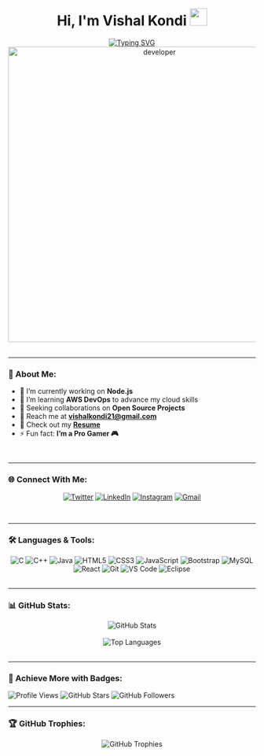 <h1 align="center">Hi, I'm Vishal Kondi <img src="https://media.giphy.com/media/QssGEmpkyEOhBCb7e1/giphy.gif" width="35"></h1>

<div align="center">
  <a href="#">
    <img src="https://readme-typing-svg.herokuapp.com?font=Fira+Code&weight=600&size=22&pause=1000&center=true&vCenter=true&width=435&lines=Full+Stack+Java+Developer;Open+Source+Enthusiast;Proactive+Learner+%26+Team+Player;Building+Dynamic+Applications" alt="Typing SVG">
  </a>
</div>

<div align="center">
  <img src="https://github.com/Vishalkondi/Vishalkondi/assets/1162077/5403918/media/d5dccb5d5818cba2c8fa0cb15fb578b3.gif" alt="developer" width="600"/>
</div>

<br/>

---

### 🚀 About Me:
- 🔭 I’m currently working on **Node.js**  
- 🌱 I’m learning **AWS DevOps** to advance my cloud skills  
- 👯 Seeking collaborations on **Open Source Projects**  
- 💌 Reach me at **[vishalkondi21@gmail.com](mailto:vishalkondi21@gmail.com)**  
- 📄 Check out my **[Resume](https://drive.google.com/file/d/1VVv7lIgro7FWGHM7U5v-k50Qnn2x8oZy/view?usp=sharing)**  
- ⚡ Fun fact: **I’m a Pro Gamer 🎮**  

<br/>

---

### 🌐 Connect With Me:
<p align="center">
  <a href="https://twitter.com/vishalkondi123" target="_blank"><img src="https://img.shields.io/badge/Twitter-1DA1F2?style=for-the-badge&logo=twitter&logoColor=white" alt="Twitter"></a>
  <a href="https://www.linkedin.com/in/vishal-kondi" target="_blank"><img src="https://img.shields.io/badge/LinkedIn-0A66C2?style=for-the-badge&logo=linkedin&logoColor=white" alt="LinkedIn"></a>
  <a href="https://www.instagram.com/vishal_kondi_21/" target="_blank"><img src="https://img.shields.io/badge/Instagram-E4405F?style=for-the-badge&logo=instagram&logoColor=white" alt="Instagram"></a>
  <a href="mailto:vishalkondi21@gmail.com"><img src="https://img.shields.io/badge/Email-D14836?style=for-the-badge&logo=gmail&logoColor=white" alt="Gmail"></a>
</p>

<br/>

---

### 🛠️ Languages & Tools:
<div align="center">
  <img src="https://img.shields.io/badge/C-A8B9CC.svg?style=for-the-badge&logo=C&logoColor=black" alt="C"/>
  <img src="https://img.shields.io/badge/C%2B%2B-00599C.svg?style=for-the-badge&logo=C%2B%2B&logoColor=white" alt="C++"/>
  <img src="https://img.shields.io/badge/Java-ED8B00.svg?style=for-the-badge&logo=Java&logoColor=white" alt="Java"/>
  <img src="https://img.shields.io/badge/HTML5-E34F26.svg?style=for-the-badge&logo=HTML5&logoColor=white" alt="HTML5"/>
  <img src="https://img.shields.io/badge/CSS3-1572B6.svg?style=for-the-badge&logo=CSS3&logoColor=white" alt="CSS3"/>
  <img src="https://img.shields.io/badge/JavaScript-F7DF1E.svg?style=for-the-badge&logo=JavaScript&logoColor=black" alt="JavaScript"/>
  <img src="https://img.shields.io/badge/Bootstrap-7952B3.svg?style=for-the-badge&logo=Bootstrap&logoColor=white" alt="Bootstrap"/>
  <img src="https://img.shields.io/badge/MySQL-4479A1.svg?style=for-the-badge&logo=MySQL&logoColor=white" alt="MySQL"/>
  <img src="https://img.shields.io/badge/React-20232A.svg?style=for-the-badge&logo=React&logoColor=61DAFB" alt="React"/>
  <img src="https://img.shields.io/badge/Git-F05032.svg?style=for-the-badge&logo=Git&logoColor=white" alt="Git"/>
  <img src="https://img.shields.io/badge/VS%20Code-0078D7.svg?style=for-the-badge&logo=Visual-Studio-Code&logoColor=white" alt="VS Code"/>
  <img src="https://img.shields.io/badge/Eclipse%20IDE-2C2255.svg?style=for-the-badge&logo=Eclipse-IDE&logoColor=white" alt="Eclipse"/>
</div>

<br/>

---

### 📊 GitHub Stats:
<div align="center">
  <img src="https://github-readme-stats.vercel.app/api?username=Vishalkondi&show_icons=true&count_private=true&theme=transparent&border_color=f5f2d0&title_color=118DFF&text_color=f5f2d0&border_radius=10" alt="GitHub Stats"/>
  <br/><br/>
  <img src="https://github-readme-stats.vercel.app/api/top-langs/?username=Vishalkondi&layout=compact&theme=transparent&border_color=f5f2d0&title_color=118DFF&text_color=f5f2d0&border_radius=10" alt="Top Languages"/>
</div>

<br/>

---

### 🎨 Achieve More with Badges:
![Profile Views](https://komarev.com/ghpvc/?username=Vishalkondi&label=PROFILE+VIEWS&color=brightgreen)
![GitHub Stars](https://img.shields.io/github/stars/Vishalkondi?style=flat-square&color=yellow)
![GitHub Followers](https://img.shields.io/github/followers/Vishalkondi?style=flat-square&color=blue)

---

### 🏆 GitHub Trophies:
<div align="center">
  <img src="https://github-profile-trophy.vercel.app/?username=Vishalkondi&theme=onedark&row=1&column=7&margin-w=15&margin-h=15" alt="GitHub Trophies">
</div>
